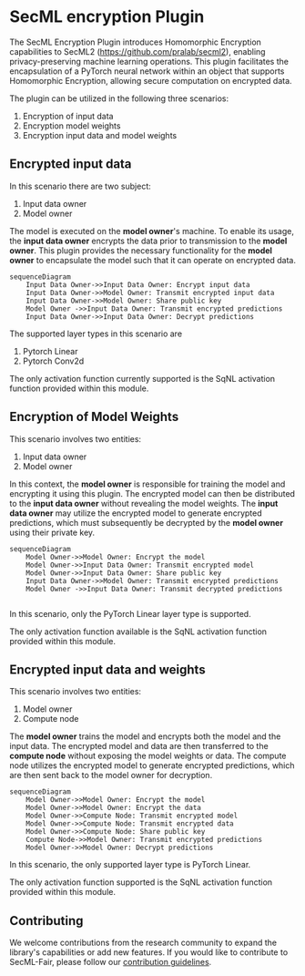 # SecML encryption Plugin
The SecML Encryption Plugin introduces Homomorphic Encryption capabilities to SecML2 (https://github.com/pralab/secml2), enabling privacy-preserving machine learning operations. This plugin facilitates the encapsulation of a PyTorch neural network within an object that supports Homomorphic Encryption, allowing secure computation on encrypted data.

The plugin can be utilized in the following three scenarios:
1. Encryption of input data
2. Encryption model weights
3. Encryption input data and model weights

## Encrypted input data
In this scenario there are two subject:
1. Input data owner
2. Model owner

The model is executed on the **model owner**'s machine. To enable its usage, the **input data owner** encrypts the data prior to transmission to the **model owner**. This plugin provides the necessary functionality for the **model owner** to encapsulate the model such that it can operate on encrypted data.

```mermaid
sequenceDiagram
    Input Data Owner->>Input Data Owner: Encrypt input data
    Input Data Owner->>Model Owner: Transmit encrypted input data
    Input Data Owner->>Model Owner: Share public key
    Model Owner ->>Input Data Owner: Transmit encrypted predictions
    Input Data Owner->>Input Data Owner: Decrypt predictions
```

The supported layer types in this scenario are
1. Pytorch Linear
2. Pytorch Conv2d

The only activation function currently supported is the SqNL activation function provided within this module.

## Encryption of Model Weights
This scenario involves two entities:
1. Input data owner
2. Model owner

In this context, the **model owner** is responsible for training the model and encrypting it using this plugin. The encrypted model can then be distributed to the **input data owner** without revealing the model weights. The **input data owner** may utilize the encrypted model to generate encrypted predictions, which must subsequently be decrypted by the **model owner** using their private key.

```mermaid
sequenceDiagram
    Model Owner->>Model Owner: Encrypt the model
    Model Owner->>Input Data Owner: Transmit encrypted model
    Model Owner->>Input Data Owner: Share public key
    Input Data Owner->>Model Owner: Transmit encrypted predictions
    Model Owner ->>Input Data Owner: Transmit decrypted predictions
    
```

In this scenario, only the PyTorch Linear layer type is supported.

The only activation function available is the SqNL activation function provided within this module.

## Encrypted input data and weights
This scenario involves two entities:
1. Model owner
2. Compute node

The **model owner** trains the model and encrypts both the model and the input data. The encrypted model and data are then transferred to the **compute node** without exposing the model weights or data. The compute node utilizes the encrypted model to generate encrypted predictions, which are then sent back to the model owner for decryption.

```mermaid
sequenceDiagram
    Model Owner->>Model Owner: Encrypt the model
    Model Owner->>Model Owner: Encrypt the data
    Model Owner->>Compute Node: Transmit encrypted model
    Model Owner->>Compute Node: Transmit encrypted data
    Model Owner->>Compute Node: Share public key
    Compute Node->>Model Owner: Transmit encrypted predictions
    Model Owner->>Model Owner: Decrypt predictions
```

In this scenario, the only supported layer type is PyTorch Linear.

The only activation function supported is the SqNL activation function provided within this module.

## Contributing

We welcome contributions from the research community to expand the library's capabilities or add new features. 
If you would like to contribute to SecML-Fair, please follow our [contribution guidelines](https://github.com/simoneminisi/secml-fair/blob/main/CONTRIBUTING.md).